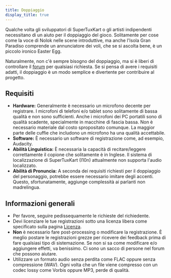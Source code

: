 ```yaml
---
title: Doppiaggio
display_title: true
---
```

Qualche volta gli sviluppatori di SuperTuxKart o gli artisti indipendenti necessitano di un aiuto per il doppiaggio del gioco. Solitamente per cose come la voce di Nolok nelle scene introduttive, ma anche l'Isola Gran Paradiso comprende un annunciatore dei voli, che se si ascolta bene, è un piccolo ironico Easter Egg.

Naturalmente, non c'è sempre bisogno del doppiaggio, ma si è liberi di controllare il  [forum](https://forum.freegamedev.net/viewforum.php?f=16) per qualsiasi richiesta. Se si pensa di avere i requisiti adatti, il doppiaggio è un modo semplice e divertente per contribuire al progetto.

## Requisiti

* **Hardware:** Generalmente è necessario un microfono decente per registrare. I microfoni di telefoni e/o tablet sono solitamente di bassa qualità e non sono sufficienti. Anche i microfoni dei PC portatili sono di qualità scadente, specialmente in macchine di fascia bassa. Non è necessario materiale dal costo spropositato comunque. La maggior parte delle cuffie che includono un microfono ha una qualità accettabile.
* **Software:** È necessario un software di registrazione come, ad esempio, Audacity.
* **Abilità Linguistica:** È necessaria la capacità di recitare/leggere correttamente il copione che solitamente è in Inglese. Il sistema di localizzazione di SuperTuxKart (I10n) attualmente non supporta l'audio localizzato.
* **Abilità di Pronuncia:** A seconda dei requisiti richiesti per il doppiaggio del personaggio, potrebbe essere necessario imitare degli accenti. Questo, sfortunatamente, aggiunge complessità ai parlanti non madrelingua.

## Informazioni generali

* Per favore, seguire pedissequamente le richieste del richiedente.
* Devi licenziare le tue registrazioni sotto una licenza libera come specificato sulla pagina [Licenza](Licensing).
* **Non** è necessario fare post-processing o modificare la registrazione. È meglio postare le registrazioni grezze per ricevere dei feedback prima di fare qualsiasi tipo di sistemazione. Se non si sa come modificare e/o aggiungere effetti, va benissimo. Ci sono un sacco di persone nel forum che possono aiutare.
* Utilizzare un formato audio senza perdita come FLAC oppure senza compressione (WAV). Ogni volta che un file viene compresso con un codec lossy come Vorbis oppure MP3, perde di qualità.
